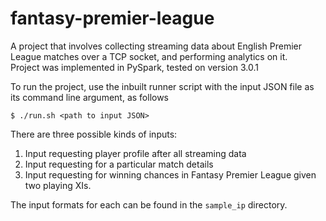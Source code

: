 # fantasy-premier-league

A project that involves collecting streaming data about English Premier League matches over a TCP socket, and performing analytics on it. </br>
Project was implemented in PySpark, tested on version 3.0.1

To run the project, use the inbuilt runner script with the input JSON file as its command line argument, as follows

```
$ ./run.sh <path to input JSON>
```

There are three possible kinds of inputs:

1. Input requesting player profile after all streaming data
2. Input requesting for a particular match details
3. Input requesting for winning chances in Fantasy Premier League given two playing XIs.

The input formats for each can be found in the ```sample_ip``` directory. 
